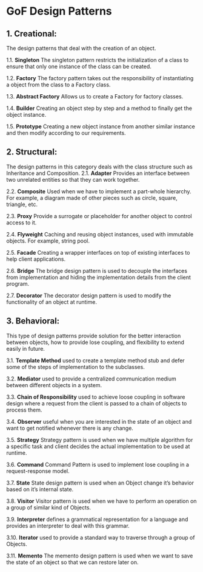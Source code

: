 # GoF Design Patterns

## 1. Creational:
The design patterns that deal with the creation of an object.

1.1. **Singleton**
The singleton pattern restricts the initialization of a class to ensure that only one instance of the class can be created.



1.2. **Factory**
The factory pattern takes out the responsibility of instantiating a object from the class to a Factory class.


1.3. **Abstract Factory**
Allows us to create a Factory for factory classes.

1.4. **Builder**
Creating an object step by step and a method to finally get the object instance.

1.5. **Prototype**
Creating a new object instance from another similar instance and then modify according to our requirements.


## 2. Structural:
The design patterns in this category deals with the class structure such as Inheritance and Composition.
2.1. **Adapter**
Provides an interface between two unrelated entities so that they can work together.

2.2. **Composite**
Used when we have to implement a part-whole hierarchy. For example, a diagram made of other pieces such as circle, square, triangle, etc.

2.3. **Proxy**
Provide a surrogate or placeholder for another object to control access to it.

2.4. **Flyweight**
Caching and reusing object instances, used with immutable objects. For example, string pool.

2.5. **Facade**
Creating a wrapper interfaces on top of existing interfaces to help client applications.

2.6. **Bridge**
The bridge design pattern is used to decouple the interfaces from implementation and hiding the implementation details from the client program.

2.7. **Decorator**
The decorator design pattern is used to modify the functionality of an object at runtime.


## 3. Behavioral: 
This type of design patterns provide solution for the better interaction between objects, how to provide lose coupling, and flexibility to extend easily in future.

3.1. **Template Method**
used to create a template method stub and defer some of the steps of implementation to the subclasses.

3.2. **Mediator**
used to provide a centralized communication medium between different objects in a system.

3.3. **Chain of Responsibility**
used to achieve loose coupling in software design where a request from the client is passed to a chain of objects to process them.

3.4. **Observer**
useful when you are interested in the state of an object and want to get notified whenever there is any change.

3.5. **Strategy**
Strategy pattern is used when we have multiple algorithm for a specific task and client decides the actual implementation to be used at runtime.

3.6. **Command**
Command Pattern is used to implement lose coupling in a request-response model.

3.7. **State**
State design pattern is used when an Object change it’s behavior based on it’s internal state.

3.8. **Visitor**
Visitor pattern is used when we have to perform an operation on a group of similar kind of Objects.

3.9. **Interpreter**
defines a grammatical representation for a language and provides an interpreter to deal with this grammar.

3.10. **Iterator**
used to provide a standard way to traverse through a group of Objects.

3.11. **Memento**
The memento design pattern is used when we want to save the state of an object so that we can restore later on.






